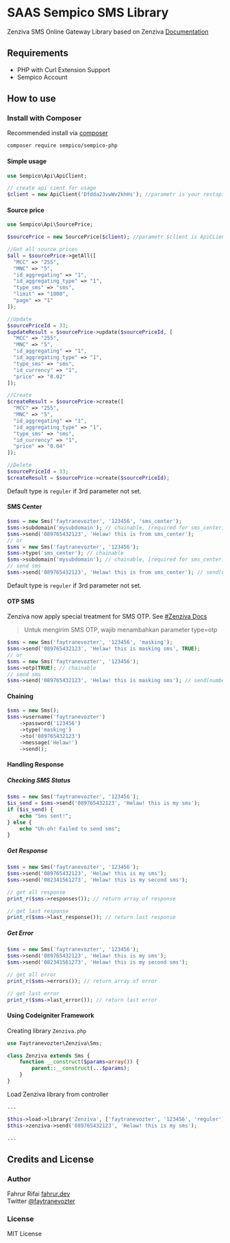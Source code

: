 # SAAS Sempico SMS Library
Zenziva SMS Online Gateway Library based on Zenziva [Documentation](https://www.zenziva.id/dokumentasi/)


## Requirements

- PHP with Curl Extension Support
- Sempico Account

## How to use
### Install with Composer
Recommended install via [composer](http://getcomposer.org)
```bash
composer require sempico/sempico-php
```

#### Simple usage
```php
use Sempico\Api\ApiClient;

// create api cient for usage
$client = new ApiClient('Dfdda23vwWv2khHs'); //parametr is your restapi token
```

#### Source price
```php
use Sempico\Api\SourcePrice;

$sourcePrice = new SourcePrice($client); //parametr $client is ApiCLient object

//Get all source prices
$all = $sourcePrice->getAll([
  "MCC" => "255",
  "MNC" => "5",
  "id_aggregating" => "1",
  "id_aggregating_type" => "1",
  "type_sms" => "sms",
  "limit" => "1000",
  "page" => "1"
]);

//Update
$sourcePriceId = 33;
$updateResult = $sourcePrice->update($sourcePriceId, [
  "MCC" => "255",
  "MNC" => "5",
  "id_aggregating" => "1",
  "id_aggregating_type" => "1",
  "type_sms" => "sms",
  "id_currency" => "1",
  "price" => "0.02"
]);

//Create
$createResult = $sourcePrice->create([
  "MCC" => "255",
  "MNC" => "5",
  "id_aggregating" => "1",
  "id_aggregating_type" => "1",
  "type_sms" => "sms",
  "id_currency" => "1",
  "price" => "0.04"
]);

//Delete
$sourcePriceId = 33;
$createResult = $sourcePrice->create($sourcePriceId);
```
Default type is `reguler` if 3rd parameter not set.

#### SMS Center
```php
$sms = new Sms('faytranevozter', '123456', 'sms_center');
$sms->subdomain('mysubdomain'); // chainable, [required for sms_center]
$sms->send('089765432123', 'Helaw! this is from sms_center');
// or
$sms = new Sms('faytranevozter', '123456');
$sms->type('sms_center'); // chainable
$sms->subdomain('mysubdomain'); // chainable, [required for sms_center]
// send sms
$sms->send('089765432123', 'Helaw! this is from sms_center'); // send(number, text, otp)
```
Default type is `reguler` if 3rd parameter not set.

#### OTP SMS
Zenziva now apply special treatment for SMS OTP. See [#Zenziva Docs](https://www.zenziva.id/dokumentasi/#1487744370576-71f03366-9c88)
> Untuk mengirim SMS OTP, wajib menambahkan parameter type=otp
```php
$sms = new Sms('faytranevozter', '123456', 'masking');
$sms->send('089765432123', 'Helaw! this is masking sms', TRUE);
// or
$sms = new Sms('faytranevozter', '123456');
$sms->otp(TRUE); // chainable
// send sms
$sms->send('089765432123', 'Helaw! this is masking sms'); // send(number, text, otp)
```

#### Chaining
```php
$sms = new Sms();
$sms->username('faytranevozter')
    ->password('123456')
    ->type('masking')
    ->to('089765432123')
    ->message('Helaw!')
    ->send();
```

#### Handling Response
##### Checking SMS Status
```php
$sms = new Sms('faytranevozter', '123456');
$is_send = $sms->send('089765432123', 'Helaw! this is my sms');
if ($is_send) {
    echo "Sms sent!";
} else {
    echo "Uh-oh! Failed to send sms";
}
```
##### Get Response
```php
$sms = new Sms('faytranevozter', '123456');
$sms->send('089765432123', 'Helaw! this is my sms');
$sms->send('082341561273', 'Helaw! this is my second sms');

// get all response
print_r($sms->responses()); // return array of response

// get last response
print_r($sms->last_response()); // return last response

```
##### Get Error
```php
$sms = new Sms('faytranevozter', '123456');
$sms->send('089765432123', 'Helaw! this is my sms');
$sms->send('082341561273', 'Helaw! this is my second sms');

// get all error
print_r($sms->errors()); // return array of error

// get last error
print_r($sms->last_error()); // return last error

```

#### Using Codeigniter Framework
Creating library `Zenziva.php`
```php
use Faytranevozter\Zenziva\Sms;

class Zenziva extends Sms {
    function __construct($params=array()) {
        parent::__construct(...$params);
    }
}
```
Load Zenziva library from controller
```php
...

$this->load->library('Zenziva', ['faytranevozter', '123456', 'reguler']);
$this->zenziva->send('089765432123', 'Helaw! this is my sms');

...
```

## Credits and License
### Author
Fahrur Rifai [fahrur.dev](https://www.fahrur.dev)  
Twitter [@faytranevozter](https://twitter.com/faytranevozter)

### License
MIT License
